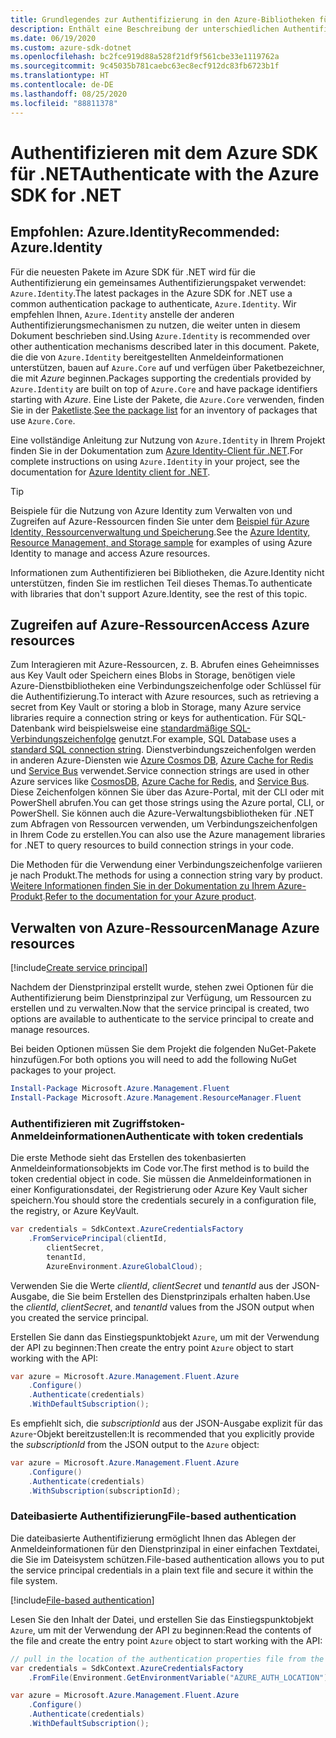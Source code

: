 ```yaml
---
title: Grundlegendes zur Authentifizierung in den Azure-Bibliotheken für .NET
description: Enthält eine Beschreibung der unterschiedlichen Authentifizierungsmöglichkeiten mit dem Azure SDK für .NET.
ms.date: 06/19/2020
ms.custom: azure-sdk-dotnet
ms.openlocfilehash: bc2fce919d88a528f21df9f561cbe33e1119762a
ms.sourcegitcommit: 9c45035b781caebc63ec8ecf912dc83fb6723b1f
ms.translationtype: HT
ms.contentlocale: de-DE
ms.lasthandoff: 08/25/2020
ms.locfileid: "88811378"
---
```

# <a name="authenticate-with-the-azure-sdk-for-net"></a><span data-ttu-id="78d7e-103">Authentifizieren mit dem Azure SDK für .NET</span><span class="sxs-lookup"><span data-stu-id="78d7e-103">Authenticate with the Azure SDK for .NET</span></span>

## <a name="recommended-azureidentity"></a><span data-ttu-id="78d7e-104">Empfohlen: Azure.Identity</span><span class="sxs-lookup"><span data-stu-id="78d7e-104">Recommended: Azure.Identity</span></span>

<span data-ttu-id="78d7e-105">Für die neuesten Pakete im Azure SDK für .NET wird für die Authentifizierung ein gemeinsames Authentifizierungspaket verwendet: `Azure.Identity`.</span><span class="sxs-lookup"><span data-stu-id="78d7e-105">The latest packages in the Azure SDK for .NET use a common authentication package to authenticate, `Azure.Identity`.</span></span> <span data-ttu-id="78d7e-106">Wir empfehlen Ihnen, `Azure.Identity` anstelle der anderen Authentifizierungsmechanismen zu nutzen, die weiter unten in diesem Dokument beschrieben sind.</span><span class="sxs-lookup"><span data-stu-id="78d7e-106">Using `Azure.Identity` is recommended over other authentication mechanisms described later in this document.</span></span> <span data-ttu-id="78d7e-107">Pakete, die die von `Azure.Identity` bereitgestellten Anmeldeinformationen unterstützen, bauen auf `Azure.Core` auf und verfügen über Paketbezeichner, die mit *Azure* beginnen.</span><span class="sxs-lookup"><span data-stu-id="78d7e-107">Packages supporting the credentials provided by `Azure.Identity` are built on top of `Azure.Core` and have package identifiers starting with *Azure*.</span></span> <span data-ttu-id="78d7e-108">Eine Liste der Pakete, die `Azure.Core` verwenden, finden Sie in der [Paketliste](packages.md).</span><span class="sxs-lookup"><span data-stu-id="78d7e-108">[See the package list](packages.md) for an inventory of packages that use `Azure.Core`.</span></span>

<span data-ttu-id="78d7e-109">Eine vollständige Anleitung zur Nutzung von `Azure.Identity` in Ihrem Projekt finden Sie in der Dokumentation zum [Azure Identity-Client für .NET](/dotnet/api/overview/azure/identity-readme).</span><span class="sxs-lookup"><span data-stu-id="78d7e-109">For complete instructions on using `Azure.Identity` in your project, see the documentation for [Azure Identity client for .NET](/dotnet/api/overview/azure/identity-readme).</span></span>

> [!TIP]
> <span data-ttu-id="78d7e-110">Beispiele für die Nutzung von Azure Identity zum Verwalten von und Zugreifen auf Azure-Ressourcen finden Sie unter dem [Beispiel für Azure Identity, Ressourcenverwaltung und Speicherung](/samples/dotnet/samples/azure-identity-resource-management-storage/).</span><span class="sxs-lookup"><span data-stu-id="78d7e-110">See the [Azure Identity, Resource Management, and Storage sample](/samples/dotnet/samples/azure-identity-resource-management-storage/) for examples of using Azure Identity to manage and access Azure resources.</span></span>

<span data-ttu-id="78d7e-111">Informationen zum Authentifizieren bei Bibliotheken, die Azure.Identity nicht unterstützen, finden Sie im restlichen Teil dieses Themas.</span><span class="sxs-lookup"><span data-stu-id="78d7e-111">To authenticate with libraries that don't support Azure.Identity, see the rest of this topic.</span></span>

## <a name="access-azure-resources"></a><span data-ttu-id="78d7e-112">Zugreifen auf Azure-Ressourcen</span><span class="sxs-lookup"><span data-stu-id="78d7e-112">Access Azure resources</span></span>

<span data-ttu-id="78d7e-113">Zum Interagieren mit Azure-Ressourcen, z. B. Abrufen eines Geheimnisses aus Key Vault oder Speichern eines Blobs in Storage, benötigen viele Azure-Dienstbibliotheken eine Verbindungszeichenfolge oder Schlüssel für die Authentifizierung.</span><span class="sxs-lookup"><span data-stu-id="78d7e-113">To interact with Azure resources, such as retrieving a secret from Key Vault or storing a blob in Storage, many Azure service libraries require a connection string or keys for authentication.</span></span> <span data-ttu-id="78d7e-114">Für SQL-Datenbank wird beispielsweise eine [standardmäßige SQL-Verbindungszeichenfolge](https://docs.microsoft.com/azure/azure-sql/database/connect-query-dotnet-core) genutzt.</span><span class="sxs-lookup"><span data-stu-id="78d7e-114">For example, SQL Database uses a [standard SQL connection string](https://docs.microsoft.com/azure/azure-sql/database/connect-query-dotnet-core).</span></span> <span data-ttu-id="78d7e-115">Dienstverbindungszeichenfolgen werden in anderen Azure-Diensten wie [Azure Cosmos DB](/azure/cosmos-db/), [Azure Cache for Redis](/azure/azure-cache-for-redis/cache-dotnet-how-to-use-azure-redis-cache) und [Service Bus](/azure/service-bus-messaging/service-bus-dotnet-get-started-with-queues) verwendet.</span><span class="sxs-lookup"><span data-stu-id="78d7e-115">Service connection strings are used in other Azure services like [CosmosDB](/azure/cosmos-db/), [Azure Cache for Redis](/azure/azure-cache-for-redis/cache-dotnet-how-to-use-azure-redis-cache), and [Service Bus](/azure/service-bus-messaging/service-bus-dotnet-get-started-with-queues).</span></span> <span data-ttu-id="78d7e-116">Diese Zeichenfolgen können Sie über das Azure-Portal, mit der CLI oder mit PowerShell abrufen.</span><span class="sxs-lookup"><span data-stu-id="78d7e-116">You can get those strings using the Azure portal, CLI, or PowerShell.</span></span> <span data-ttu-id="78d7e-117">Sie können auch die Azure-Verwaltungsbibliotheken für .NET zum Abfragen von Ressourcen verwenden, um Verbindungszeichenfolgen in Ihrem Code zu erstellen.</span><span class="sxs-lookup"><span data-stu-id="78d7e-117">You can also use the Azure management libraries for .NET to query resources to build connection strings in your code.</span></span>

<span data-ttu-id="78d7e-118">Die Methoden für die Verwendung einer Verbindungszeichenfolge variieren je nach Produkt.</span><span class="sxs-lookup"><span data-stu-id="78d7e-118">The methods for using a connection string vary by product.</span></span> <span data-ttu-id="78d7e-119">[Weitere Informationen finden Sie in der Dokumentation zu Ihrem Azure-Produkt](/azure/?product=featured).</span><span class="sxs-lookup"><span data-stu-id="78d7e-119">[Refer to the documentation for your Azure product](/azure/?product=featured).</span></span>

## <a name="manage-azure-resources"></a><span data-ttu-id="78d7e-120">Verwalten von Azure-Ressourcen</span><span class="sxs-lookup"><span data-stu-id="78d7e-120">Manage Azure resources</span></span>

[!include[Create service principal](includes/create-sp.md)]

<span data-ttu-id="78d7e-121">Nachdem der Dienstprinzipal erstellt wurde, stehen zwei Optionen für die Authentifizierung beim Dienstprinzipal zur Verfügung, um Ressourcen zu erstellen und zu verwalten.</span><span class="sxs-lookup"><span data-stu-id="78d7e-121">Now that the service principal is created, two options are available to authenticate to the service principal to create and manage resources.</span></span>

<span data-ttu-id="78d7e-122">Bei beiden Optionen müssen Sie dem Projekt die folgenden NuGet-Pakete hinzufügen.</span><span class="sxs-lookup"><span data-stu-id="78d7e-122">For both options you will need to add the following NuGet packages to your project.</span></span>

```powershell
Install-Package Microsoft.Azure.Management.Fluent
Install-Package Microsoft.Azure.Management.ResourceManager.Fluent
```

### <a name="authenticate-with-token-credentials"></a><span data-ttu-id="78d7e-123">Authentifizieren mit Zugriffstoken-Anmeldeinformationen</span><span class="sxs-lookup"><span data-stu-id="78d7e-123">Authenticate with token credentials</span></span>

<span data-ttu-id="78d7e-124">Die erste Methode sieht das Erstellen des tokenbasierten Anmeldeinformationsobjekts im Code vor.</span><span class="sxs-lookup"><span data-stu-id="78d7e-124">The first method is to build the token credential object in code.</span></span> <span data-ttu-id="78d7e-125">Sie müssen die Anmeldeinformationen in einer Konfigurationsdatei, der Registrierung oder Azure Key Vault sicher speichern.</span><span class="sxs-lookup"><span data-stu-id="78d7e-125">You should store the credentials securely in a configuration file, the registry, or Azure KeyVault.</span></span>

```csharp
var credentials = SdkContext.AzureCredentialsFactory
    .FromServicePrincipal(clientId,
        clientSecret,
        tenantId,
        AzureEnvironment.AzureGlobalCloud);
```

<span data-ttu-id="78d7e-126">Verwenden Sie die Werte *clientId*, *clientSecret* und *tenantId* aus der JSON-Ausgabe, die Sie beim Erstellen des Dienstprinzipals erhalten haben.</span><span class="sxs-lookup"><span data-stu-id="78d7e-126">Use the *clientId*, *clientSecret*, and *tenantId* values from the JSON output when you created the service principal.</span></span>

<span data-ttu-id="78d7e-127">Erstellen Sie dann das Einstiegspunktobjekt `Azure`, um mit der Verwendung der API zu beginnen:</span><span class="sxs-lookup"><span data-stu-id="78d7e-127">Then create the entry point `Azure` object to start working with the API:</span></span>

```csharp
var azure = Microsoft.Azure.Management.Fluent.Azure
    .Configure()
    .Authenticate(credentials)
    .WithDefaultSubscription();
```

<span data-ttu-id="78d7e-128">Es empfiehlt sich, die *subscriptionId* aus der JSON-Ausgabe explizit für das `Azure`-Objekt bereitzustellen:</span><span class="sxs-lookup"><span data-stu-id="78d7e-128">It is recommended that you explicitly provide the *subscriptionId* from the JSON output to the `Azure` object:</span></span>

```csharp
var azure = Microsoft.Azure.Management.Fluent.Azure
    .Configure()
    .Authenticate(credentials)
    .WithSubscription(subscriptionId);
```

### <a name="file-based-authentication"></a><a name="mgmt-file"></a><span data-ttu-id="78d7e-129">Dateibasierte Authentifizierung</span><span class="sxs-lookup"><span data-stu-id="78d7e-129">File-based authentication</span></span>

<span data-ttu-id="78d7e-130">Die dateibasierte Authentifizierung ermöglicht Ihnen das Ablegen der Anmeldeinformationen für den Dienstprinzipal in einer einfachen Textdatei, die Sie im Dateisystem schützen.</span><span class="sxs-lookup"><span data-stu-id="78d7e-130">File-based authentication allows you to put the service principal credentials in a plain text file and secure it within the file system.</span></span>

[!include[File-based authentication](includes/file-based-auth.md)]

<span data-ttu-id="78d7e-131">Lesen Sie den Inhalt der Datei, und erstellen Sie das Einstiegspunktobjekt `Azure`, um mit der Verwendung der API zu beginnen:</span><span class="sxs-lookup"><span data-stu-id="78d7e-131">Read the contents of the file and create the entry point `Azure` object to start working with the API:</span></span>

```csharp
// pull in the location of the authentication properties file from the environment
var credentials = SdkContext.AzureCredentialsFactory
    .FromFile(Environment.GetEnvironmentVariable("AZURE_AUTH_LOCATION"));

var azure = Microsoft.Azure.Management.Fluent.Azure
    .Configure()
    .Authenticate(credentials)
    .WithDefaultSubscription();
```
